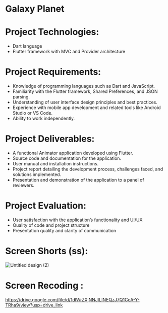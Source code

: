 # Galaxy Planet
# Project Technologies:
- Dart language
- Flutter framework with MVC and Provider architecture

# Project Requirements:
- Knowledge of programming languages such as Dart and JavaScript.
- Familiarity with the Flutter framework, Shared Preferences, and JSON parsing.
- Understanding of user interface design principles and best practices.
- Experience with mobile app development and related tools like Android Studio or VS Code.
- Ability to work independently.
# Project Deliverables:
- A functional Animator application developed using Flutter.
- Source code and documentation for the application.
- User manual and installation instructions.
- Project report detailing the development process, challenges faced, and solutions implemented.
- Presentation and demonstration of the application to a panel of reviewers.

# Project Evaluation:
- User satisfaction with the application’s functionality and UI/UX
- Quality of code and project structure
- Presentation quality and clarity of communication
# Screen Shorts (ss):
![Untitled design (2)](https://github.com/dhyeyr/galaxy_planet/assets/143472343/13e95ad0-aae2-4339-98a0-4948013d786a)

# Screen Recoding :
https://drive.google.com/file/d/1dlWrZXjNNJILINEQzJ7Q1CeA-Y-TRha9/view?usp=drive_link

